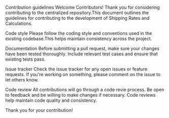Contribution guidelines 
Welcome Contributors!
Thank you for considering contributing to the centralized repository.This document outlines the guidelines for contributing to the development of Shipping Rates and Calculations.

Code style
Please follow the coding style and conventions used in the existing codebase.This helps maintain consistency across the project.

Documentation
Before submitting a pull request, make sure your changes have been tested thoroughly. Include relevant test cases and ensure that existing tests pass.

Issue tracker
Check the issue tracker for any open issues or feature requests. If you're working on something, please comment on the issue to let others know.

Code review 
All contributions will go through a code revie process. Be open to feedback and be willing to make changes if necessary. Code reviews help maintain code quality and consistency.

Thank you for your contribution!
